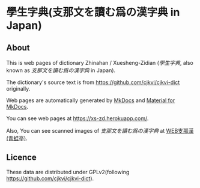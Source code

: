 # 學生字典(支那文を讀む爲の漢字典 in Japan)

## About

This is web pages of dictionary Zhinahan / Xuesheng-Zidian (_學生字典_, also known as _支那文を讀む爲の漢字典_ in Japan).

The dictionary's source text is from https://github.com/cjkvi/cjkvi-dict originally.

Web pages are automatically generated by [MkDocs](https://www.mkdocs.org/) and [Material for MkDocs](https://squidfunk.github.io/mkdocs-material/).

You can see web pages at https://xs-zd.herokuapp.com/.

Also, You can see scanned images of _支那文を讀む爲の漢字典_ at [WEB支那漢(青蛙亭)](https://www.seiwatei.net/chinakan/chinabhp.cgi).

## Licence

These data are distributed under GPLv2(following https://github.com/cjkvi/cjkvi-dict).

